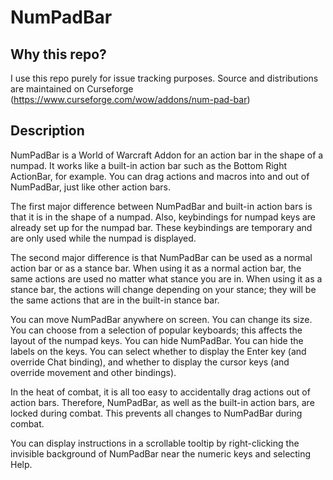 # NumPadBar

## Why this repo?

I use this repo purely for issue tracking purposes.  Source and distributions are maintained on Curseforge  (https://www.curseforge.com/wow/addons/num-pad-bar)

## Description

NumPadBar is a World of Warcraft Addon for an action bar in the shape of a numpad. It works like a built-in action bar such as the Bottom Right ActionBar, for example. You can drag actions and macros into and out of NumPadBar, just like other action bars.

The first major difference between NumPadBar and built-in action bars is that it is in the shape of a numpad. Also, keybindings for numpad keys are already set up for the numpad bar. These keybindings are temporary and are only used while the numpad is displayed.

The second major difference is that NumPadBar can be used as a normal action bar or as a stance bar. When using it as a normal action bar, the same actions are used no matter what stance you are in. When using it as a stance bar, the actions will change depending on your stance; they will be the same actions that are in the built-in stance bar.

You can move NumPadBar anywhere on screen. You can change its size. You can choose from a selection of popular keyboards; this affects the layout of the numpad keys. You can hide NumPadBar. You can hide the labels on the keys. You can select whether to display the Enter key (and override Chat binding), and whether to display the cursor keys (and override movement and other bindings).

In the heat of combat, it is all too easy to accidentally drag actions out of action bars. Therefore, NumPadBar, as well as the built-in action bars, are locked during combat. This prevents all changes to NumPadBar during combat.

You can display instructions in a scrollable tooltip by right-clicking the invisible background of NumPadBar near the numeric keys and selecting Help.
